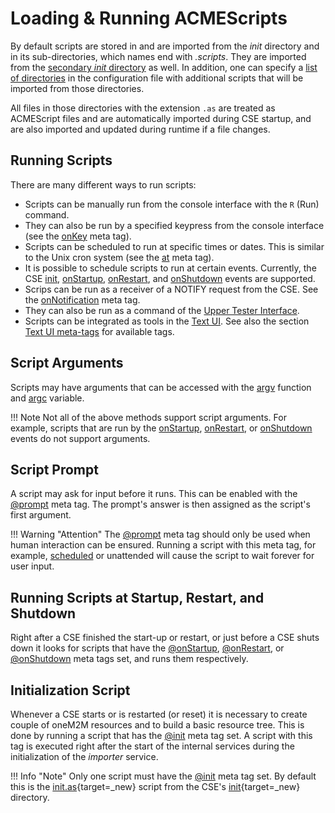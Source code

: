 # Loading & Running ACMEScripts

By default scripts are stored in and are imported from the *init* directory and in its sub-directories, which names end with *.scripts*. They are imported from the [secondary *init* directory](../setup/Running.md#secondary-init-directory) as well. In addition, one can specify a [list of directories](../setup/Configuration-scripting.md) in the configuration file with additional scripts that will be imported from those directories.

All files in those directories with the extension `.as` are treated as ACMEScript files and are automatically imported during CSE startup, and are also imported and updated during runtime if a file changes.

## Running Scripts

There are many different ways to run scripts:

- Scripts can be manually run from the console interface with the `R` (Run) command.
- They can also be run by a specified keypress from the console interface (see the [onKey](ACMEScript-metatags.md#onkey) meta tag).
- Scripts can be scheduled to run at specific times or dates. This is similar to the Unix cron system (see the [at](ACMEScript-metatags.md#at) meta tag).
- It is possible to schedule scripts to run at certain events. Currently, the CSE [init](ACMEScript-metatags.md#init), [onStartup](ACMEScript-metatags.md#onstartup), [onRestart](ACMEScript-metatags.md#onrestart), and [onShutdown](ACMEScript-metatags.md#onshutdown) events are supported.
- Scrips can be run as a receiver of a NOTIFY request from the CSE. See the [onNotification](ACMEScript-metatags.md#onnotification) meta tag.
- They can also be run as a command of the [Upper Tester Interface](Operation.md#upper_tester).
- Scripts can be integrated as tools in the [Text UI](TextUI.md). See also the section [Text UI meta-tags](ACMEScript-metatags.md#_textui) for available tags.


## Script Arguments

Scripts may have arguments that can be accessed with the [argv](ACMEScript-functions.md#argv) function and [argc](ACMEScript-variables.md#argc) variable.

!!! Note
	Not all of the above methods support script arguments. For example, scripts that are run by the [onStartup](ACMEScript-metatags.md#onstartup), [onRestart](ACMEScript-metatags.md#onrestart), or [onShutdown](ACMEScript-metatags.md#onshutdown) events do not support arguments.


## Script Prompt

A script may ask for input before it runs. This can be enabled with the [@prompt](ACMEScript-metatags.md#prompt) meta tag. The prompt's answer is then assigned as the script's first argument.

!!! Warning "Attention"
	The [@prompt](ACMEScript-metatags.md#prompt) meta tag should only be used when human interaction can be ensured. Running a script with this meta tag, for example, [scheduled](ACMEScript-metatags.md#at) or unattended will cause the script to wait forever for user input. 


## Running Scripts at Startup, Restart, and Shutdown

Right after a CSE finished the start-up or restart, or just before a CSE shuts down it looks for scripts that have the [@onStartup](ACMEScript-metatags.md#onstartup), [@onRestart](ACMEScript-metatags.md#onrestart), or [@onShutdown](ACMEScript-metatags.md#onshutdown) meta tags set, and runs them respectively.

## Initialization Script

Whenever a CSE starts or is restarted (or reset) it is necessary to create couple of oneM2M resources and to build a basic resource tree. This is done by running a script that has the [@init](ACMEScript-metatags.md#init) meta tag set. A script with this tag is executed right after the start of the internal services during the initialization of the *importer* service.

!!! Info "Note"
	Only one script must have the [@init](ACMEScript-metatags.md#init) meta tag set. By default this is the [init.as](https://github.com/ankraft/ACME-oneM2M-CSE/blob/master/acme/init/init.as){target=_new} script from the CSE's [init](https://github.com/ankraft/ACME-oneM2M-CSE/blob/master/acme/init){target=_new} directory.



